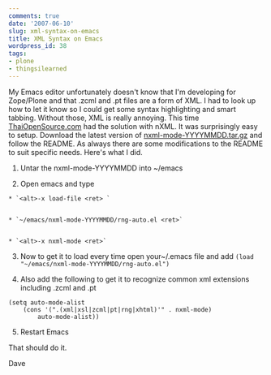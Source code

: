 ```yaml
---
comments: true
date: '2007-06-10'
slug: xml-syntax-on-emacs
title: XML Syntax on Emacs
wordpress_id: 38
tags:
- plone
- thingsilearned
---
```


My Emacs editor unfortunately doesn't know that I'm developing for Zope/Plone and that .zcml and .pt files are a form of XML.  I had to look up how to let it know so I could get some syntax highlighting and smart tabbing.  Without those, XML is really annoying.  This time [ThaiOpenSource.com](http://www.thaiopensource.com/nxml-mode/) had the solution with nXML.  It was surprisingly easy to setup.  Download the latest version of [nxml-mode-YYYYMMDD.tar.gz](http://www.thaiopensource.com/download/) and follow the README.  As always there are some modifications to the README to suit specific needs.  Here's what I did.



	
  1. Untar the nxml-mode-YYYYMMDD into ~/emacs

	
  2. Open emacs and type

	
    * `<alt>-x load-file <ret> `

	
    * `~/emacs/nxml-mode-YYYYMMDD/rng-auto.el <ret>`

	
    * `<alt>-x nxml-mode <ret>`




	
  3. Now to get it to load every time open your~/.emacs file and add
`(load "~/emacs/nxml-mode-YYYYMMDD/rng-auto.el")`

	
  4.  Also add the following to get it to recognize common xml extensions including .zcml and .pt

    
    (setq auto-mode-alist
    	(cons '(".(xml|xsl|zcml|pt|rng|xhtml)'" . nxml-mode)
    		auto-mode-alist))




	
  5. Restart Emacs


That should do it.


Dave
